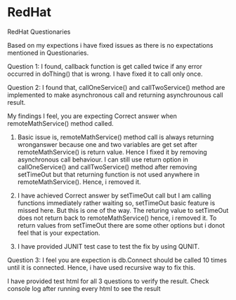 # RedHat
RedHat Questionaries

Based on my expections i have fixed issues as there is no expectations mentioned in Questionaries. 

Question 1: I found, callback function is get called twice if any error occurred in doThing() that is wrong. I have fixed it to call only once. 

Question 2: I found that, callOneService() and callTwoService() method are implemented to make asynchronous call and returning asynchrounous call result. 

My findings
I feel, you are expecting Correct answer when remoteMathService() method called.

1. Basic issue is, remoteMathService() method call is always returning wronganswer because one and two variables are get set after remoteMathService() is return value. Hence I fixed it by removing asynchronous call behaviour. I can still use return option in callOneService() and callTwoService() method after removing setTimeOut but that returning function is not used anywhere in remoteMathService(). Hence, i removed it.

2. I have achieved Correct answer by setTimeOut call but I am calling functions immediately rather waiting so, setTimeOut basic feature is missed here. But this is one of the way. The returing value to setTimeOut does not return back to remoteMathService() hence, i removed it. To return values from setTimeOut there are some other options but i donot  feel that is your expectation.

3. I have provided JUNIT test case to test the fix by using QUNIT. 


Question 3: I feel you are expection is db.Connect should be called 10 times until it is connected. Hence, i have used recursive way to fix this.  


I have provided test html for all 3 questions to verify the result. Check console log after running every html to see the result
